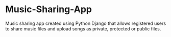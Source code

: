 # Music-Sharing-App
Music sharing app created using Python Django that allows registered users to share music files and upload songs as private, protected or public files. 
